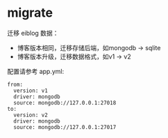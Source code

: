 # migrate

迁移 eiblog 数据：

* 博客版本相同，迁移存储后端，如mongodb -> sqlite
* 博客版本升级，迁移数据格式，如v1 -> v2

配置请参考 app.yml:
```
from:
  version: v1
  driver: mongodb
  source: mongodb://127.0.0.1:27018
to:
  version: v2
  driver: mongodb
  source: mongodb://127.0.0.1:27017
```
